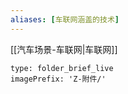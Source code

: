 ```yaml
---
aliases: [车联网涵盖的技术]
---
```

[[汽车场景-车联网|车联网]]

```ccard
type: folder_brief_live
imagePrefix: 'Z-附件/'
```